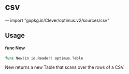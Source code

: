 # csv
--
    import "gopkg.in/Clever/optimus.v2/sources/csv"


## Usage

#### func  New

```go
func New(in io.Reader) optimus.Table
```
New returns a new Table that scans over the rows of a CSV.
